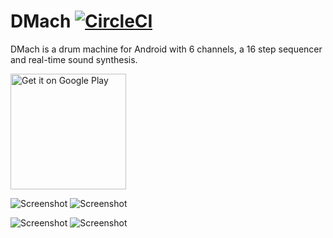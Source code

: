 DMach [![CircleCI](https://circleci.com/gh/simonnorberg/dmach.svg?style=svg)](https://circleci.com/gh/simonnorberg/dmach)
=====

DMach is a drum machine for Android with 6 channels, a 16 step sequencer and real-time sound synthesis.

<a href="https://play.google.com/store/apps/details?id=net.simno.dmach"><img alt="Get it on Google Play" src="https://play.google.com/intl/en_us/badges/images/generic/en-play-badge.png" width=185 /></a>

![Screenshot](https://raw.github.com/simonnorberg/dmach/master/screenshots/dmach-1.5-screenshot-1-small.png)
![Screenshot](https://raw.github.com/simonnorberg/dmach/master/screenshots/dmach-1.5-screenshot-2-small.png)

![Screenshot](https://raw.github.com/simonnorberg/dmach/master/screenshots/dmach-1.5-screenshot-3-small.png)
![Screenshot](https://raw.github.com/simonnorberg/dmach/master/screenshots/dmach-1.5-screenshot-4-small.png)
